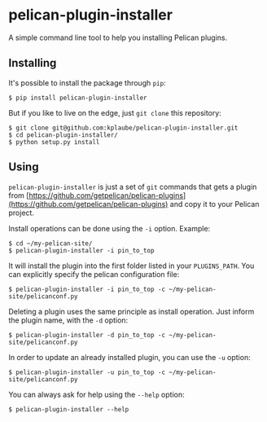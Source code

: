 # pelican-plugin-installer

A simple command line tool to help you installing Pelican plugins.

## Installing

It's possible to install the package through `pip`:

```
$ pip install pelican-plugin-installer
```

But if you like to live on the edge, just `git clone` this repository:

```
$ git clone git@github.com:kplaube/pelican-plugin-installer.git
$ cd pelican-plugin-installer/
$ python setup.py install
```

## Using

`pelican-plugin-installer` is just a set of `git` commands that gets a plugin from [https://github.com/getpelican/pelican-plugins](https://github.com/getpelican/pelican-plugins) and copy it to your Pelican project.

Install operations can be done using the `-i` option. Example:

```
$ cd ~/my-pelican-site/
$ pelican-plugin-installer -i pin_to_top
```

It will install the plugin into the first folder listed in your `PLUGINS_PATH`. You can explicitly specify the pelican configuration file:

```
$ pelican-plugin-installer -i pin_to_top -c ~/my-pelican-site/pelicanconf.py
```

Deleting a plugin uses the same principle as install operation. Just inform the plugin name, with the `-d` option:

```
$ pelican-plugin-installer -d pin_to_top -c ~/my-pelican-site/pelicanconf.py
```

In order to update an already installed plugin, you can use the `-u` option:

```
$ pelican-plugin-installer -u pin_to_top -c ~/my-pelican-site/pelicanconf.py
```

You can always ask for help using the `--help` option:

```
$ pelican-plugin-installer --help
```
